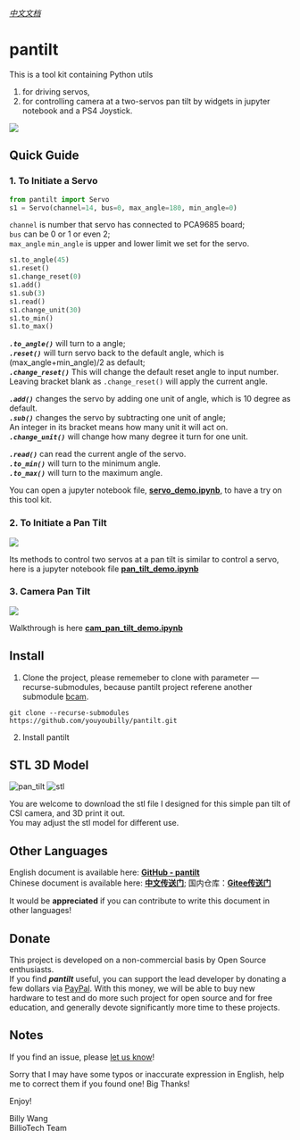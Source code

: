 [*中文文档*](/zh-chs/README.md)



# pantilt

This is a tool kit containing Python utils 
1) for driving servos,
2) for controlling camera at a two-servos pan tilt by widgets in jupyter notebook and a PS4 Joystick.

![](http://res.makeronsite.com/billiocar/pantilt.gif)

## Quick Guide
### 1. To Initiate a Servo
```python
from pantilt import Servo
s1 = Servo(channel=14, bus=0, max_angle=180, min_angle=0)
```
`channel` is number that servo has connected to PCA9685 board; \
`bus` can be 0 or 1 or even 2; \
`max_angle` `min_angle` is upper and lower limit we set for the servo.


```python
s1.to_angle(45)
s1.reset()
s1.change_reset(0)
s1.add()
s1.sub(3)
s1.read()
s1.change_unit(30)
s1.to_min()
s1.to_max()
```

__*`.to_angle()`*__ will turn to a angle; \
__*`.reset()`*__ will turn servo back to the default angle, which is (max_angle+min_angle)/2 as default; \
__*`.change_reset()`*__ This will change the default reset angle to input number. \
Leaving bracket blank as `.change_reset()` will apply the current angle.

__*`.add()`*__ changes the servo by adding one unit of angle, which is 10 degree as default. \
__*`.sub()`*__ changes the servo by subtracting one unit of angle; \
An integer in its bracket means how many unit it will act on. \
__*`.change_unit()`*__ will change how many degree it turn for one unit.

__*`.read()`*__ can read the current angle of the servo. \
__*`.to_min()`*__ will turn to the minimum angle. \
__*`.to_max()`*__ will turn to the maximum angle.

You can open a jupyter notebook file, [**servo_demo.ipynb**](/servo_demo.ipynb), to have a try on this tool kit.

### 2. To Initiate a Pan Tilt

![](http://res.makeronsite.com/billiocar/demo2.gif)

Its methods to control two servos at a pan tilt is similar to control a servo, here is a jupyter notebook file [**pan_tilt_demo.ipynb**](/pan_tilt_demo.ipynb)

### 3. Camera Pan Tilt

![](http://res.makeronsite.com/billiocar/demo3.gif)

Walkthrough is here [**cam_pan_tilt_demo.ipynb**](/cam_pan_tilt_demo.ipynb)

## Install

1. Clone the project, please rememeber to clone with parameter —recurse-submodules, because pantilt project referene another submodule [bcam](https://github.com/youyoubilly/bcam/).

```
git clone --recurse-submodules  https://github.com/youyoubilly/pantilt.git
```

2. Install pantilt



## STL 3D Model

![pan_tilt](http://res.makeronsite.com/billiocar/servo_pan_tilt.png)
![stl](http://res.makeronsite.com/billiocar/stl.png)

You are welcome to download the stl file I designed for this simple pan tilt of CSI camera, and 3D print it out. \
You may adjust the stl model for different use.

## Other Languages
English document is available here: [**GitHub - pantilt**](https://github.com/youyoubilly/pantilt) \
Chinese document is available here: [**中文传送门**](/zh-chs/README.md); 国内仓库：[**Gitee传送门**](https://gitee.com/billio/servo_pan_tilt)

It would be **appreciated** if you can contribute to write this document in other languages!

## Donate

This project is developed on a non-commercial basis by Open Source enthusiasts. \
If you find __*pantilt*__ useful, you can support the lead developer by donating a few dollars via [PayPal](https://www.paypal.com/paypalme/BillyYBWang).
With this money, we will be able to buy new hardware to test and do more such project for open source and for free education, and generally devote significantly more time to these projects.

## Notes

If you find an issue, please [let us know](../..//issues)!

Sorry that I may have some typos or inaccurate expression in English, help me to correct them if you found one! Big Thanks!

Enjoy!

Billy Wang \
BillioTech Team
